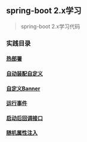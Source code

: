 ## spring-boot 2.x学习
>spring-boot 2.x学习代码
### 实践目录
#### [热部署](https://github.com/paderlol/spring-boot-research/tree/master/devtool-practice)
#### [自动装配自定义](https://github.com/paderlol/spring-boot-research/tree/master/auto-practice)
#### [自定义Banner](https://github.com/paderlol/spring-boot-research/tree/master/banner-practice)
#### [运行事件](https://github.com/paderlol/spring-boot-research/tree/master/listeners-practice)
#### [启动后回调接口](https://github.com/paderlol/spring-boot-research/tree/master/runner-practice)
#### [随机属性注入](https://github.com/paderlol/spring-boot-research/tree/master/random-practice)




